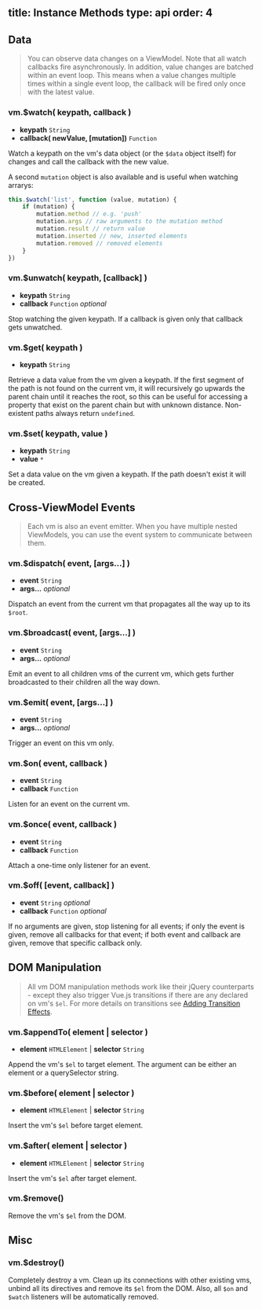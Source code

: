 title: Instance Methods
type: api
order: 4
---

## Data

> You can observe data changes on a ViewModel. Note that all watch callbacks fire asynchronously. In addition, value changes are batched within an event loop. This means when a value changes multiple times within a single event loop, the callback will be fired only once with the latest value.

### vm.$watch( keypath, callback )

- **keypath** `String`
- **callback( newValue, [mutation])** `Function`

Watch a keypath on the vm's data object (or the `$data` object itself) for changes and call the callback with the new value.

A second `mutation` object is also available and is useful when watching arrarys:

```javascript
this.$watch('list', function (value, mutation) {
    if (mutation) {
        mutation.method // e.g. 'push'
        mutation.args // raw arguments to the mutation method
        mutation.result // return value
        mutation.inserted // new, inserted elements
        mutation.removed // removed elements
    }
})
```

### vm.$unwatch( keypath, [callback] )

- **keypath** `String`
- **callback** `Function` *optional*

Stop watching the given keypath. If a callback is given only that callback gets unwatched.

### vm.$get( keypath )

- **keypath** `String`

Retrieve a data value from the vm given a keypath. If the first segment of the path is not found on the current vm, it will recursively go upwards the parent chain until it reaches the root, so this can be useful for accessing a property that exist on the parent chain but with unknown distance. Non-existent paths always return `undefined`.

### vm.$set( keypath, value )

- **keypath** `String`
- **value** `*`

Set a data value on the vm given a keypath. If the path doesn't exist it will be created.

## Cross-ViewModel Events

> Each vm is also an event emitter. When you have multiple nested ViewModels, you can use the event system to communicate between them.

### vm.$dispatch( event, [args...] )

- **event** `String`
- **args...** *optional*

Dispatch an event from the current vm that propagates all the way up to its `$root`.

### vm.$broadcast( event, [args...] )

- **event** `String`
- **args...** *optional*

Emit an event to all children vms of the current vm, which gets further broadcasted to their children all the way down.

### vm.$emit( event, [args...] )

- **event** `String`
- **args...** *optional*

Trigger an event on this vm only.

### vm.$on( event, callback )

- **event** `String`
- **callback** `Function`

Listen for an event on the current vm.

### vm.$once( event, callback )

- **event** `String`
- **callback** `Function`

Attach a one-time only listener for an event.

### vm.$off( [event, callback] )

- **event** `String` *optional*
- **callback** `Function` *optional*

If no arguments are given, stop listening for all events; if only the event is given, remove all callbacks for that event; if both event and callback are given, remove that specific callback only.

## DOM Manipulation

> All vm DOM manipulation methods work like their jQuery counterparts - except they also trigger Vue.js transitions if there are any declared on vm's `$el`. For more details on transitions see [Adding Transition Effects](/vuejs.org/guide/transitions.html).

### vm.$appendTo( element | selector )

- **element** `HTMLElement` | **selector** `String`

Append the vm's `$el` to target element. The argument can be either an element or a querySelector string.

### vm.$before( element | selector )

- **element** `HTMLElement` | **selector** `String`

Insert the vm's `$el` before target element.

### vm.$after( element | selector )

- **element** `HTMLElement` | **selector** `String`

Insert the vm's `$el` after target element.

### vm.$remove()

Remove the vm's `$el` from the DOM.

## Misc

### vm.$destroy()

Completely destroy a vm. Clean up its connections with other existing vms, unbind all its directives and remove its `$el` from the DOM. Also, all `$on` and `$watch` listeners will be automatically removed.

